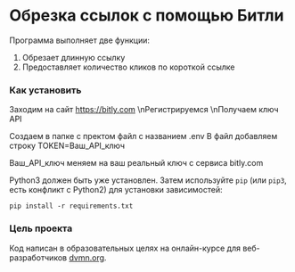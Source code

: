 # Обрезка ссылок с помощью Битли

Программа выполняет две функции:

1. Обрезает длинную ссылку
2. Предоставляет количество кликов по короткой ссылке

### Как установить

Заходим на сайт https://bitly.com \nРегистрируемся \nПолучаем ключ API

Создаем в папке с пректом файл с названием .env
В файл добавляем строку TOKEN=Ваш_API_ключ

Ваш_API_ключ меняем на ваш реальный ключ с сервиса bitly.com


Python3 должен быть уже установлен. 
Затем используйте `pip` (или `pip3`, есть конфликт с Python2) для установки зависимостей:
```
pip install -r requirements.txt
```

### Цель проекта

Код написан в образовательных целях на онлайн-курсе для веб-разработчиков [dvmn.org](https://dvmn.org/).
